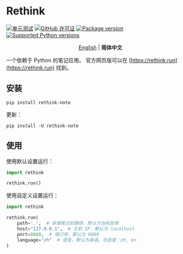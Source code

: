 # Rethink

[![单元测试](https://github.com/MorvanZhou/rethink/actions/workflows/python-app.yml/badge.svg)](https://github.com/MorvanZhou/rethink/actions/workflows/python-app.yml)
[![GitHub 许可证](https://img.shields.io/github/license/MorvanZhou/rethink)](https://github.com/MorvanZhou/rethink/blob/master/LICENSE)
<a href="https://pypi.org/project/rethink-note" target="_blank">
<img src="https://img.shields.io/pypi/v/rethink-note?color=%2334D058&label=pypi%20package" alt="Package version">
</a>
<a href="https://pypi.org/project/rethink-note" target="_blank">
<img src="https://img.shields.io/pypi/pyversions/rethink-note.svg?color=%2334D058" alt="Supported Python versions">
</a>

<p align="center">
  <a href="README.md" target="_blank">English</a> | <strong>简体中文</strong>
</p>


一个依赖于 Python 的笔记应用。
官方网页版可以在 [https://rethink.run](https://rethink.run) 找到。

## 安装

```shell
pip install rethink-note
```

更新：

```shell
pip install -U rethink-note
```

## 使用

使用默认设置运行：

```python
import rethink

rethink.run()
```

使用自定义设置运行：

```python
import rethink

rethink.run(
    path='.',  # 存储笔记的路径，默认为当前目录
    host="127.0.0.1",  # 主机 IP，默认为 localhost
    port=8080,  # 端口号，默认为 8080
    language="zh"  # 语言，默认为英语。可选值：zh, en
)
```
